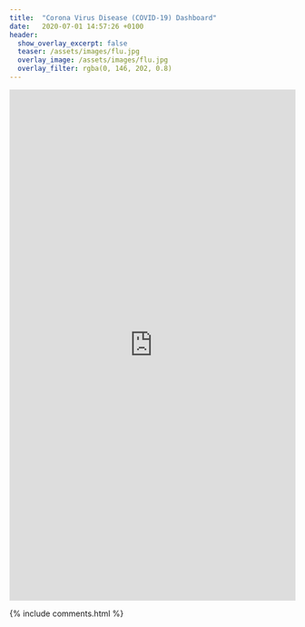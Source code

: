 ```yaml
---
title:  "Corona Virus Disease (COVID-19) Dashboard"
date:   2020-07-01 14:57:26 +0100
header:
  show_overlay_excerpt: false
  teaser: /assets/images/flu.jpg
  overlay_image: /assets/images/flu.jpg
  overlay_filter: rgba(0, 146, 202, 0.8)
---
```






<iframe seamless frameborder="0" src="https://public.tableau.com/views/Covid-19-Dashboard_15916230273480/Dashboard?:language=en&:embed=y&:display_count=y&:showVizHome=no" width = '100%' height = '900' scrolling='yes' ></iframe> 

{% include comments.html %}